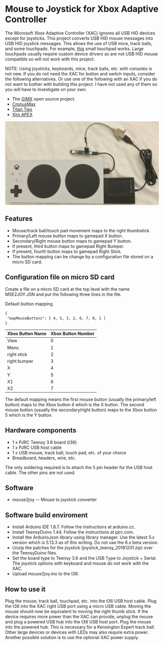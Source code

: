 # Mouse to Joystick for Xbox Adaptive Controller

The Microsoft Xbox Adaptive Controller (XAC) ignores all USB HID devices except
for joysticks. This project converts USB HID mouse messages into USB HID
joystick messages. This allows the use of USB mice, track balls, and some
touchpads. For example,
[this](https://perixx.com/perixx-peripad-501ii-wired-usb-touchpad-black-86x75x11mm-dimension-fit-with-industrial-professional-use.html)
small touchpad works. Large touchpads usually require custom device drivers
so are not USB HID mouse compatible so will not work with this project.

NOTE: Using joysticks, keyboards, mice, track balls, etc. with consoles is not
new. If you do not need the XAC for button and switch inputs, consider the
following alternatives. Or use one of the following with an XAC if you do not
want to bother with building this project. I have not used any of them so you
will have to investigate on your own.

* The [GIMX](https://gimx.fr) open source project.
* [CronusMax](https://cronusmax.com/)
* [Titan Two](https://www.consoletuner.com/)
* [Xim APEX](https://xim.tech/)

![XAC with touchpad](./images/mouse2joy_overview.jpg)

## Features

* Mouse/track ball/touch pad movement maps to the right thumbstick.
* Primary/Left mouse button maps to gamepad X button.
* Secondary/Right mouse button maps to gamepad Y button.
* If present, third button maps to gamepad Right Bumper.
* If present, fourth button maps to gamepad Right Stick.
* The button mapping can be change by a configuration file stored on a micro SD card.

## Configuration file on micro SD card

Create a file on a micro SD card at the top level with the name MSE2JOY.JSN
and put the following three lines in the file.

Default button mapping.
```
{
 "mapMouseButtons": [ 4, 5, 3, 2, 6, 7, 0, 1 ]
}
```

Xbox Button Name| Xbox Button Number
----------------|-------------------
View            | 0
Menu            | 1
right stick     | 2
right bumper    | 3
X               | 4
Y               | 5
X1              | 6
X2              | 7

The default mapping means the first mouse button (usually the primary/left
button) maps to the Xbox button 4 which is the X button. The second mouse
button (usually the secondary/right button) maps to the Xbox button 5 which is
the Y button.

## Hardware components

* 1 x PJRC Teensy 3.6 board (t36)
* 1 x PJRC USB host cable
* 1 x USB mouse, track ball, touch pad, etc. of your choice
* Breadboard, headers, wire, etc.

The only soldering required is to attach the 5 pin header for the USB host
cable. The other pins are not used.

## Software

* mouse2joy -- Mouse to joystick converter

## Software build enviroment

* Install Arduino IDE 1.8.7. Follow the instructions at arduino.cc.
* Install TeensyDuino 1.44. Follow the instructions at pjrc.com.
* Install the ArduinoJson library using library manager. Use the latest 5.x
  version which is 5.13.3 as of this writing. Do not use the 6.x beta version.
* Unzip the patches for the joystick (joystick_teensy_20181201.zip) over the
  TeensyDuino files.
* Set the board type to Teensy 3.6 and the USB Type to Joystick + Serial. The
  joystick options with keyboard and mouse do not work with the XAC.
* Upload mouse2joy.ino to the t36.

## How to use it

Plug the mouse, track ball, touchpad, etc. into the t36 USB host cable. Plug
the t36 into the XAC right USB port using a micro USB cable. Moving the mouse
should now be equivalent to moving the right thumb stick. If the device
requires more power than the XAC can provide, unplug the mouse and plug a
powered USB hub into the t36 USB host port. Plug the mouse into the powered
hub. This is necessary for a Kensington Expert track ball. Other large devices
or devices with LEDs may also require extra power. Another possible solution is
to use the optional XAC power supply.
